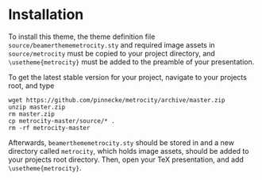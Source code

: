# Installation

To install this theme, the theme definition file `source/beamerthememetrocity.sty` and required image assets in `source/metrocity` must be copied to your project directory, and `\usetheme{metrocity}` must be added to the preamble of your presentation. 

To get the latest stable version for your project, navigate to your projects root, and type
```
wget https://github.com/pinnecke/metrocity/archive/master.zip
unzip master.zip
rm master.zip
cp metrocity-master/source/* .
rm -rf metrocity-master
```
Afterwards, `beamerthememetrocity.sty` should be stored in and a new directory called `metrocity`, which holds image assets, should be added to your projects root directory. Then, open your TeX presentation, and add `\usetheme{metrocity}`.


